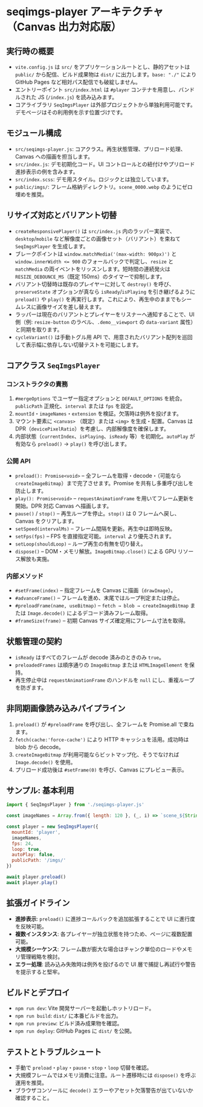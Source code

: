 # seqimgs-player アーキテクチャ（Canvas 出力対応版）

## 実行時の概要

* `vite.config.js` は `src/` をアプリケーションルートとし、静的アセットは `public/` から配信、ビルド成果物は `dist/` に出力します。`base: "./"` により GitHub Pages など相対パス配信でも破綻しません。
* エントリーポイント `src/index.html` は `#player` コンテナを用意し、バンドルされた JS (`/index.js`) を読み込みます。
* コアライブラリ `SeqImgsPlayer` は外部プロジェクトから単独利用可能です。デモページはその利用例を示す位置づけです。

## モジュール構成

* `src/seqimgs-player.js`: コアクラス。再生状態管理、プリロード処理、Canvas への描画を担当します。
* `src/index.js`: デモ初期化コード。UI コントロールとの紐付けやプリロード進捗表示の例を含みます。
* `src/index.scss`: デモ用スタイル。ロジックとは独立しています。
* `public/imgs/`: フレーム格納ディレクトリ。`scene_0000.webp` のようにゼロ埋めを推奨。

## リサイズ対応とバリアント切替

* `createResponsivePlayer()` は `src/index.js` 内のラッパー実装で、`desktop`/`mobile` など解像度ごとの画像セット（バリアント）を束ねて `SeqImgsPlayer` を生成します。
* ブレークポイントは `window.matchMedia('(max-width: 900px)')` と `window.innerWidth <= 900` のフォールバックで判定し、`resize` と `matchMedia` の両イベントをリッスンします。短時間の連続発火は `RESIZE_DEBOUNCE_MS`（既定 150ms）のタイマーで抑制します。
* バリアント切替時は既存のプレイヤーに対して `destroy()` を呼び、`preserveState` オプションが真なら `isReady`/`isPlaying` を引き継げるように `preload()` や `play()` を再実行します。これにより、再生中のままでもシームレスに画像サイズを差し替えます。
* ラッパーは現在のバリアントとプレイヤーをリスナーへ通知することで、UI 側（例: `resize-button` のラベル、`.demo__viewport` の `data-variant` 属性）と同期を取ります。
* `cycleVariant()` は手動トグル用 API で、用意されたバリアント配列を巡回して表示幅に依存しない切替テストを可能にします。

## コアクラス `SeqImgsPlayer`

### コンストラクタの責務

1. `#mergeOptions` でユーザー指定オプションと `DEFAULT_OPTIONS` を統合。`publicPath` 正規化、`interval` または `fps` を設定。
2. `mountId`・`imageNames`・`extension` を検証。欠落時は例外を投げます。
3. マウント要素に `<canvas>` （既定）または `<img>` を生成・配置。Canvas は DPR（`devicePixelRatio`）を考慮し、内部解像度を確保します。
4. 内部状態（`currentIndex`、`isPlaying`、`isReady` 等）を初期化。`autoPlay` が有効なら `preload()` → `play()` を呼び出します。

### 公開 API

* `preload(): Promise<void>` – 全フレームを取得・decode・（可能なら `createImageBitmap`）まで完了させます。Promise を共有し多重呼び出しを防止します。
* `play(): Promise<void>` – `requestAnimationFrame` を用いてフレーム更新を開始。DPR 対応 Canvas へ描画します。
* `pause()` / `stop()` – 再生ループを停止。`stop()` は 0 フレームへ戻し、Canvas をクリアします。
* `setSpeed(intervalMs)` – フレーム間隔を更新。再生中は即時反映。
* `setFps(fps)` – FPS を直接指定可能。`interval` より優先されます。
* `setLoop(shouldLoop)` – ループ再生の有無を切り替え。
* `dispose()` – DOM・メモリ解放。`ImageBitmap.close()` による GPU リソース解放も実施。

### 内部メソッド

* `#setFrame(index)` – 指定フレームを Canvas に描画（`drawImage`）。
* `#advanceFrame()` – フレームを進め、末尾ではループ判定または停止。
* `#preloadFrame(name, useBitmap)` – `fetch → blob → createImageBitmap` または `Image.decode()` によるデコード済みフレーム取得。
* `#frameSize(frame)` – 初期 Canvas サイズ確定用にフレーム寸法を取得。

## 状態管理の契約

* `isReady` はすべてのフレームが decode 済みのときのみ `true`。
* `preloadedFrames` は順序通りの `ImageBitmap` または `HTMLImageElement` を保持。
* 再生停止中は `requestAnimationFrame` のハンドルを `null` にし、重複ループを防ぎます。

## 非同期画像読み込みパイプライン

1. `preload()` が `#preloadFrame` を呼び出し、全フレームを Promise.all で束ねます。
2. `fetch(cache:'force-cache')` により HTTP キャッシュを活用。成功時は blob から decode。
3. `createImageBitmap` が利用可能ならビットマップ化、そうでなければ `Image.decode()` を使用。
4. プリロード成功後は `#setFrame(0)` を呼び、Canvas にプレビュー表示。

## サンプル: 基本利用

```js
import { SeqImgsPlayer } from './seqimgs-player.js'

const imageNames = Array.from({ length: 120 }, (_, i) => `scene_${String(i).padStart(4, '0')}`)

const player = new SeqImgsPlayer({
  mountId: 'player',
  imageNames,
  fps: 24,
  loop: true,
  autoPlay: false,
  publicPath: '/imgs/'
})

await player.preload()
await player.play()
```

## 拡張ガイドライン

* **進捗表示**: `preload()` に進捗コールバックを追加拡張することで UI に進行度を反映可能。
* **複数インスタンス**: 各プレイヤーが独立状態を持つため、ページに複数配置可能。
* **大規模シーケンス**: フレーム数が膨大な場合はチャンク単位のロードやメモリ管理戦略を検討。
* **エラー処理**: 読み込み失敗時は例外を投げるので UI 層で捕捉し再試行や警告を提示すると堅牢。

## ビルドとデプロイ

* `npm run dev`: Vite 開発サーバーを起動しホットリロード。
* `npm run build`: `dist/` に本番ビルドを出力。
* `npm run preview`: ビルド済み成果物を確認。
* `npm run deploy`: GitHub Pages に `dist/` を公開。

## テストとトラブルシュート

* 手動で `preload`・`play`・`pause`・`stop`・`loop` 切替を確認。
* 大規模フレームではメモリ消費に注意。ルート遷移時には `dispose()` を呼ぶ運用を推奨。
* ブラウザコンソールに `decode()` エラーやアセット欠落警告が出ていないか確認すること。
